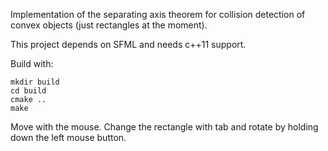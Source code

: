 Implementation of the separating axis theorem for collision detection of convex objects (just rectangles at the moment).

This project depends on SFML and needs c++11 support.

Build with:
```
mkdir build
cd build
cmake ..
make
```

Move with the mouse. Change the rectangle with tab and rotate by holding down the left mouse button.
